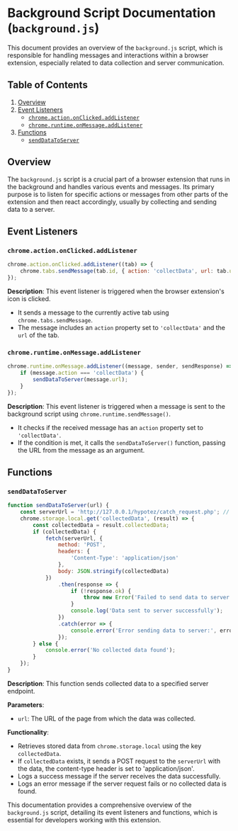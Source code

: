 # Background Script Documentation (`background.js`)

This document provides an overview of the `background.js` script, which is responsible for handling messages and interactions within a browser extension, especially related to data collection and server communication.

## Table of Contents

1.  [Overview](#overview)
2.  [Event Listeners](#event-listeners)
    -   [`chrome.action.onClicked.addListener`](#chromeactiononclickedaddlistener)
    -   [`chrome.runtime.onMessage.addListener`](#chromeruntimeonmessageaddlistener)
3.  [Functions](#functions)
    -   [`sendDataToServer`](#senddatatoserver)

## Overview

The `background.js` script is a crucial part of a browser extension that runs in the background and handles various events and messages. Its primary purpose is to listen for specific actions or messages from other parts of the extension and then react accordingly, usually by collecting and sending data to a server.

## Event Listeners

### `chrome.action.onClicked.addListener`

```javascript
chrome.action.onClicked.addListener((tab) => {
    chrome.tabs.sendMessage(tab.id, { action: 'collectData', url: tab.url });
});
```

**Description**: This event listener is triggered when the browser extension's icon is clicked.

-   It sends a message to the currently active tab using `chrome.tabs.sendMessage`.
-   The message includes an `action` property set to `'collectData'` and the `url` of the tab.

### `chrome.runtime.onMessage.addListener`

```javascript
chrome.runtime.onMessage.addListener((message, sender, sendResponse) => {
    if (message.action === 'collectData') {
        sendDataToServer(message.url);
    }
});
```

**Description**: This event listener is triggered when a message is sent to the background script using `chrome.runtime.sendMessage()`.

-   It checks if the received message has an `action` property set to `'collectData'`.
-   If the condition is met, it calls the `sendDataToServer()` function, passing the URL from the message as an argument.

## Functions

### `sendDataToServer`

```javascript
function sendDataToServer(url) {
    const serverUrl = 'http://127.0.0.1/hypotez/catch_request.php'; // Change to your server endpoint
    chrome.storage.local.get('collectedData', (result) => {
        const collectedData = result.collectedData;
        if (collectedData) {
            fetch(serverUrl, {
                method: 'POST',
                headers: {
                    'Content-Type': 'application/json'
                },
                body: JSON.stringify(collectedData)
            })
                .then(response => {
                    if (!response.ok) {
                        throw new Error('Failed to send data to server');
                    }
                    console.log('Data sent to server successfully');
                })
                .catch(error => {
                    console.error('Error sending data to server:', error);
                });
        } else {
            console.error('No collected data found');
        }
    });
}
```

**Description**: This function sends collected data to a specified server endpoint.

**Parameters**:

-   `url`: The URL of the page from which the data was collected.

**Functionality**:

-   Retrieves stored data from `chrome.storage.local` using the key `collectedData`.
-   If `collectedData` exists, it sends a POST request to the `serverUrl` with the data, the content-type header is set to 'application/json'.
-   Logs a success message if the server receives the data successfully.
-   Logs an error message if the server request fails or no collected data is found.

This documentation provides a comprehensive overview of the `background.js` script, detailing its event listeners and functions, which is essential for developers working with this extension.